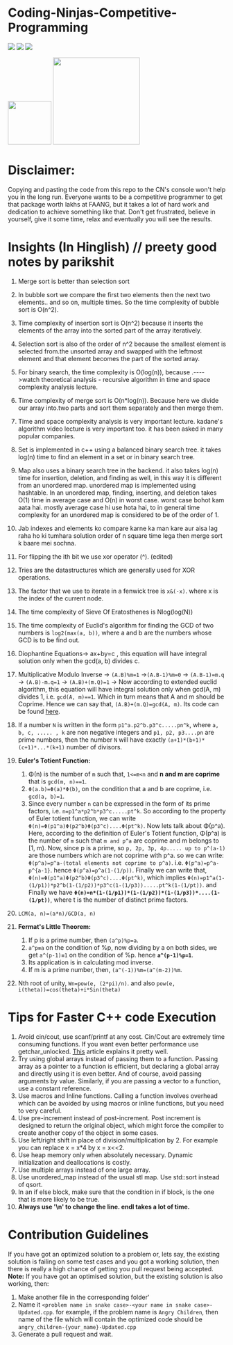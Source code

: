 # Coding-Ninjas-Competitive-Programming
<img src="https://img.shields.io/github/issues/parikshit223933/Coding-Ninjas-Competitive-Programming"> <img src="https://img.shields.io/github/forks/parikshit223933/Coding-Ninjas-Competitive-Programming"> <img src="https://img.shields.io/github/stars/parikshit223933/Coding-Ninjas-Competitive-Programming">

<img src="https://upload.wikimedia.org/wikipedia/commons/thumb/1/18/ISO_C%2B%2B_Logo.svg/1200px-ISO_C%2B%2B_Logo.svg.png" width=100> <img src="https://www.codingninjas.com/assets-landing/images/CNLOGO.svg" width=200>

# Disclaimer:
<p>Copying and pasting the code from this repo to the CN's console won't help you in the long run. Everyone wants to be a competitive programmer to get that package worth lakhs at FAANG, but it takes a lot of hard work and dedication to achieve something like that. Don't get frustrated, believe in yourself, give it some time, relax and eventually you will see the results.</p>

# Insights (In Hinglish) // preety good notes by parikshit
1. Merge sort is better than selection sort</br>

2. In bubble sort we compare the first two elements then the next two elements.. and so on, multiple times. So the time complexity of bubble sort is O(n^2).</br>

3. Time complexity of insertion sort is O(n^2) because it inserts the elements of the array into the sorted part of the array iteratively.</br>

4. Selection sort is also of the order of n^2 because the smallest element is selected from.the unsorted array and swapped with the leftmost element and that element becomes the part of the sorted array.</br>

5. For binary search, the time complexity is O(log(n)), because .---->watch theoretical analysis - recursive algorithm in time and space complexity analysis lecture.</br>

6. Time complexity of merge sort is O(n*log(n)). Because here we divide our array into.two parts and sort them separately and then merge them.</br>

7. Time and space complexity analysis is very important lecture. kadane's algorithm video lecture is very important too. it has been asked in many popular companies.</br>

8. Set is implemented in c++ using a balanced binary search tree. it takes log(n) time to find an element in a set or in binary search tree.</br>

9. Map also uses a binary search tree in the backend. it also takes log(n) time for insertion, deletion, and finding as well, in this way it is different from an unordered map. unordered map is implemented using hashtable. In an unordered map, finding, inserting, and deletion takes O(1) time in average case and O(n) in worst case. worst case bohot kam aata hai. mostly average case hi use hota hai, to in general time complexity for an unordered map is considered to be of the order of 1.</br>

10. Jab indexes and elements ko compare karne ka man kare aur aisa lag raha ho ki tumhara solution order of n square time lega then merge sort k baare mei sochna.</br>

11. For flipping the ith bit we use xor operator (^). (edited)</br>

12. Tries are the datastructures which are generally used for XOR operations.</br>

13. The factor that we use to iterate in a fenwick tree is `x&(-x)`. where x is the index of the current node.</br>

14. The time complexity of Sieve Of Eratosthenes is Nlog(log(N))</br>

15. The time complexity of Euclid's algorithm for finding the GCD of two numbers is `log2(max(a, b))`, where a and b are the numbers whose GCD is to be find out.</br>

16. Diophantine Equations-> ax+by=c , this equation will have integral solution only when the gcd(a, b) divides c.</br>

17. Multiplicative Modulo Inverse -> `(A.B)%m=1` ->`(A.B-1)%m=0` -> `(A.B-1)=m.q` -> `(A.B)-m.q=1` -> `(A.B)+(m.Q)=1` -> Now according to extended euclid algorithm, this equation will have integral solution only when gcd(A, m) divides 1, i.e. `gcd(A, m)==1`. Which in turn means that A and m should be Coprime. Hence we can say that, `(A.B)+(m.Q)=gcd(A, m)`. Its code can be found <a href="Number theory-1/Multiplicative_modulo_Inverse.cpp">here</a>.</br>

18. If a number `N` is written in the form `p1^a.p2^b.p3^c.....pn^k`, where `a, b, c, ..... , k` are non negative integers and `p1, p2, p3....pn` are prime numbers, then the number `N` will have exactly `(a+1)*(b+1)*(c+1)*...*(k+1)` number of divisors.</br>

19. **Euler's Totient Function:**
    1. Φ(n) is the number of `m` such that, `1<=m<n` and **n and m are coprime** that is `gcd(m, n)==1`.
    2. `Φ(a.b)=Φ(a)*Φ(b)`, on the condition that a and b are coprime, i.e. `gcd(a, b)=1`.
    3. Since every number `n` can be expressed in the form of its prime factors, i.e. `n=p1^a*p2^b*p3^c.....pt^k`. So according to the property of Euler totient function, we can write `Φ(n)=Φ(p1^a)Φ(p2^b)Φ(p3^c)....Φ(pt^k)`. Now lets talk about Φ(p^a). Here, according to the definition of Euler's Totient function, Φ(p^a) is the number of `m` such that `m and p^a` are coprime and m belongs to \[1, m). Now, since p is a prime, so `p, 2p, 3p, 4p..... up to p^(a-1)` are those numbers which are not coprime with p^a. so we can write: `Φ(p^a)=p^a-(total elements not coprime to p^a)`. i.e. `Φ(p^a)=p^a-p^{a-1}`. hence `Φ(p^a)=p^a(1-(1/p))`. Finally we can write that, `Φ(n)=Φ(p1^a)Φ(p2^b)Φ(p3^c)....Φ(pt^k)`, which implies `Φ(n)=p1^a(1-(1/p1))*p2^b(1-(1/p2))*p3^c(1-(1/p3)).....pt^k(1-(1/pt))`. and Finally we have **`Φ(n)=n*(1-(1/p1))*(1-(1/p2))*(1-(1/p3))*....(1-(1/pt))`**, where t is the number of distinct prime factors.</br>

20. `LCM(a, n)=(a*n)/GCD(a, n)`</br>

21. **Fermat's Little Theorem:**
    1. If p is a prime number, then `(a^p)%p=a`.
    2. `a^p≡a` on the condition of %p, now dividing by a on both sides, we get `a^(p-1)≡1` on the condition of %p. hence **`a^(p-1)%p=1`**.
    3. Its application is in calculating mod inverse.
    4. If m is a prime number, then, `(a^(-1))%m=(a^(m-2))%m`.</br>

22. Nth root of unity, `Wn=pow(e, (2*pi)/n)`. and also `pow(e, i(theta))=cos(theta)+i*Sin(theta)`


# Tips for Faster C++ code Execution
1. Avoid cin/cout, use scanf/printf at any cost. Cin/Cout are extremely time consuming functions. If you want even better performance use getchar_unlocked. <a href="http://abhisharlives.blogspot.com/2012/06/really-fast-io-methods-for-programming.html">This</a> article explains it pretty well.
2. Try using global arrays instead of passing them to a function. Passing array as a pointer to a function is efficient, but declaring a global array and directly using it is even better. And of course, avoid passing arguments by value. Similarly, if you are passing a vector to a function, use a constant reference.
3. Use macros and Inline functions. Calling a function involves overhead which can be avoided by using macros or inline functions, but you need to very careful.
4. Use pre-increment instead of post-increment. Post increment is designed to return the original object, which might force the compiler to create another copy of the object in some cases.
5. Use left/right shift in place of division/multiplication by 2. For example you can replace x = x*4 by x = x<<2.
6. Use heap memory only when absolutely necessary. Dynamic initialization and deallocations is costly. 
7. Use multiple arrays instead of one large array.
8. Use unordered_map instead of the usual stl map. Use std::sort instead of qsort.
9. In an if else block, make sure that the condition in if block, is the one that is more likely to be true.
10. **Always use '\n' to change the line. endl takes a lot of time.**</br>

# Contribution Guidelines

If you have got an optimized solution to a problem or, lets say, the existing solution is failing on some test cases and you got a working solution, then there is really a high chance of getting you pull request being accepted. 
**Note:** If you have got an optimised solution, but the existing solution is also working, then:
1. Make another file in the corresponding folder'
2. Name it `<problem name in snake case>-<your name in snake case>-Updated.cpp`. for example, if the problem name is `Angry Children`, then name of the file which will contain the optimized code should be `angry_children-{your_name}-Updated.cpp`
3. Generate a pull request and wait.
